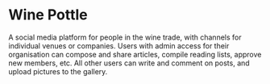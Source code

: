 # Wine Pottle

A social media platform for people in the wine trade, with channels for individual venues or companies. Users with admin access for their organisation can compose and share articles, compile reading lists, approve new members, etc. All other users can write and comment on posts, and upload pictures to the gallery.
